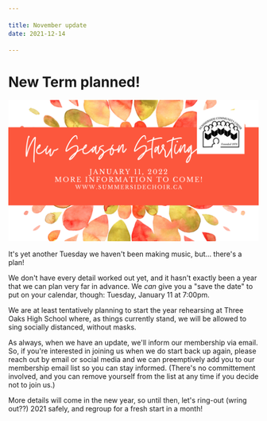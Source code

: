 ```yaml
---

title: November update
date: 2021-12-14

---
```

# New Term planned!

![](../images/newseasonstarting.png "New Season Starting banner - January 11, 2022")

It's yet another Tuesday we haven't been making music, but... there's a plan!

We don't have every detail worked out yet, and it hasn't exactly been a year that we can plan very far in advance. We *can* give you a "save the date" to put on your calendar, though: Tuesday, January 11 at 7:00pm.

We are at least tentatively planning to start the year rehearsing at Three Oaks High School where, as things currently stand, we will be allowed to sing socially distanced, without masks.

As always, when we have an update, we'll inform our membership via email. So, if you're interested in joining us when we do start back up again, please reach out by email or social media and we can preemptively add you to our membership email list so you can stay informed. (There's no committement involved, and you can remove yourself from the list at any time if you decide not to join us.)

More details will come in the new year, so until then, let's ring-out (wring out??) 2021 safely, and regroup for a fresh start in a month!
